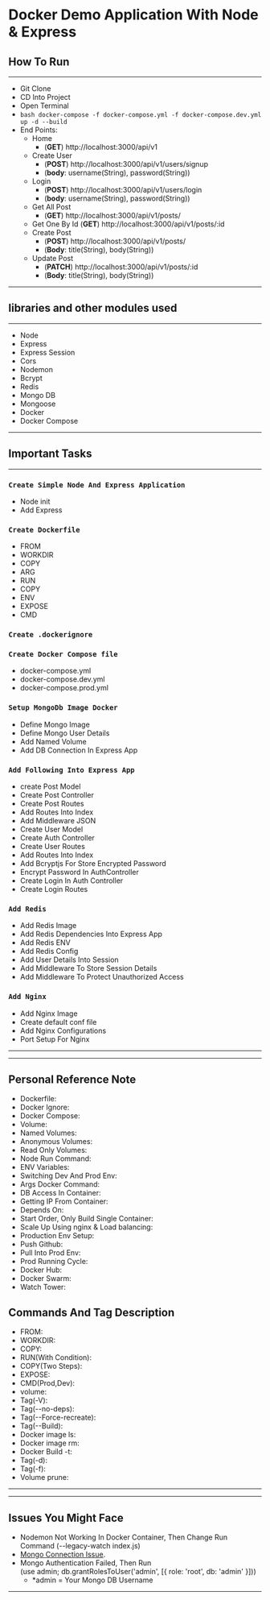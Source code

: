 # Docker Demo Application With Node & Express

## How To Run
---
* Git Clone 
* CD Into Project 
* Open Terminal 
* ```bash docker-compose -f docker-compose.yml -f docker-compose.dev.yml up -d --build ```
* End Points: 
    * Home 
        * (**GET**)  http://localhost:3000/api/v1 
    * Create User 
        * (**POST**) http://localhost:3000/api/v1/users/signup 
        * (**body**: username(String), password(String)) 
    * Login 
        * (**POST**) http://localhost:3000/api/v1/users/login 
        * (**body**: username(String), password(String)) 
    * Get All Post 
        * (**GET**) http://localhost:3000/api/v1/posts/ 
    * Get One By Id 
        (**GET**) http://localhost:3000/api/v1/posts/:id 
    * Create Post 
        * (**POST**) http://localhost:3000/api/v1/posts/ 
        * (**Body**: title(String), body(String)) 
    * Update Post 
        * (**PATCH**) http://localhost:3000/api/v1/posts/:id 
        * (**Body**: title(String), body(String)) 
---

## libraries and other modules used 
---
  * Node
  * Express
  * Express Session
  * Cors
  * Nodemon
  * Bcrypt
  * Redis
  * Mongo DB
  * Mongoose
  * Docker
  * Docker Compose
---
  
## Important Tasks
---
### `Create Simple Node And Express Application`
 * Node init
 * Add Express

### `Create Dockerfile`
 * FROM
 * WORKDIR
 * COPY
 * ARG
 * RUN
 * COPY
 * ENV
 * EXPOSE
 * CMD

### `Create .dockerignore` 

### `Create Docker Compose file`
 * docker-compose.yml
 * docker-compose.dev.yml
 * docker-compose.prod.yml

 ### `Setup MongoDb Image Docker`
  * Define Mongo Image
  * Define Mongo User Details
  * Add Named Volume
  * Add DB Connection In Express App 

### `Add Following Into Express App`
 * create Post Model
 * Create Post Controller
 * Create Post Routes
 * Add Routes Into Index
 * Add Middleware JSON
 * Create User Model
 * Create Auth Controller
 * Create User Routes
 * Add Routes Into Index
 * Add Bcryptjs For Store Encrypted Password
 * Encrypt Password In AuthController
 * Create Login In Auth Controller
 * Create Login Routes


### `Add Redis`
 * Add Redis Image
 * Add Redis Dependencies Into Express App
 * Add Redis ENV
 * Add Redis Config
 * Add User Details Into Session
 * Add Middleware To Store Session Details
 * Add Middleware To Protect Unauthorized Access

### `Add Nginx`
 * Add Nginx Image
 * Create default conf file
 * Add Nginx Configurations 
 * Port Setup For Nginx

---

---
## Personal Reference Note
 * Dockerfile: 
 * Docker Ignore:
 * Docker Compose:
 * Volume:
 * Named Volumes:
 * Anonymous Volumes:
 * Read Only Volumes:
 * Node Run Command:
 * ENV Variables:
 * Switching Dev And Prod Env:
 * Args Docker Command:
 * DB Access In Container:
 * Getting IP From Container:
 * Depends On:
 * Start Order, Only Build Single Container:
 * Scale Up Using nginx & Load balancing:
 * Production Env Setup:
 * Push Github:
 * Pull Into Prod Env:
 * Prod Running Cycle:
 * Docker Hub:
 * Docker Swarm:
 * Watch Tower:

## Commands And Tag Description
 * FROM:
 * WORKDIR:
 * COPY:
 * RUN(With Condition):
 * COPY(Two Steps):
 * EXPOSE:
 * CMD(Prod,Dev):
 * volume:
 * Tag(-V):
 * Tag(--no-deps):
 * Tag(--Force-recreate):
 * Tag(--Build):
 * Docker image ls:
 * Docker image rm:
 * Docker Build -t:
 * Tag(-d):
 * Tag(-f):
 * Volume prune:
---

---
## Issues You Might Face
 * Nodemon Not Working In Docker Container, Then Change Run Command 
  (--legacy-watch index.js)
 * [Mongo Connection Issue](https://www.youtube.com/watch?v=bZhlX90m1cw&ab_channel=YogendraTamang).
 * Mongo Authentication Failed, Then Run  
 (use admin; db.grantRolesToUser('admin', [{ role: 'root', db: 'admin' }]))
    * *admin = Your Mongo DB Username
---